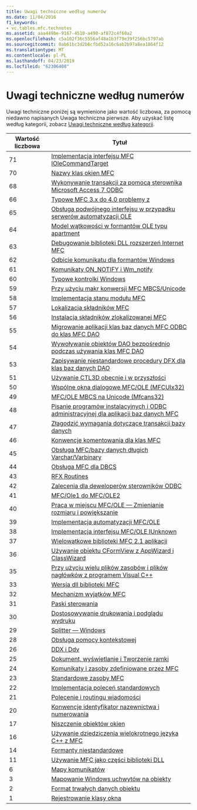 ```yaml
---
title: Uwagi techniczne według numerów
ms.date: 11/04/2016
f1_keywords:
- vc.tables.mfc.technotes
ms.assetid: aaa449be-9167-4510-a490-af872c4f60a2
ms.openlocfilehash: c5a102f36c5556af48a1b3f79e39f256bc5797ab
ms.sourcegitcommit: 0ab61bc3d2b6cfbd52a16c6ab2b97a8ea1864f12
ms.translationtype: MT
ms.contentlocale: pl-PL
ms.lasthandoff: 04/23/2019
ms.locfileid: "62306408"
---
```

# <a name="technical-notes-by-number"></a>Uwagi techniczne według numerów

Uwagi techniczne poniżej są wymienione jako wartość liczbowa, za pomocą niedawno napisanych Uwaga techniczna pierwsze. Aby uzyskać listę według kategorii, zobacz [Uwagi techniczne według kategorii](../mfc/technical-notes-by-category.md).

|Wartość liczbowa|Tytuł|
|------------|-----------|
|71|[Implementacja interfejsu MFC IOleCommandTarget](../mfc/tn071-mfc-iolecommandtarget-implementation.md)|
|70|[Nazwy klas okien MFC](../mfc/tn070-mfc-window-class-names.md)|
|68|[Wykonywanie transakcji za pomocą sterownika Microsoft Access 7 ODBC](../mfc/tn068-performing-transactions-with-the-microsoft-access-7-odbc-driver.md)|
|66|[Typowe MFC 3.x do 4.0 problemy z](../mfc/tn066-common-mfc-3-x-to-4-0-porting-issues.md)|
|65|[Obsługa podwójnego interfejsu w przypadku serwerów automatyzacji OLE](../mfc/tn065-dual-interface-support-for-ole-automation-servers.md)|
|64|[Model wątkowości w formantów OLE typu apartment](../mfc/tn064-apartment-model-threading-in-activex-controls.md)|
|63|[Debugowanie biblioteki DLL rozszerzeń Internet MFC](../mfc/tn063-debugging-internet-extension-dlls.md)|
|62|[Odbicie komunikatu dla formantów Windows](../mfc/tn062-message-reflection-for-windows-controls.md)|
|61|[Komunikaty ON_NOTIFY i Wm_notify](../mfc/tn061-on-notify-and-wm-notify-messages.md)|
|60|[Typowe kontrolki Windows](../mfc/tn060-the-new-windows-common-controls.md)|
|59|[Przy użyciu makr konwersji MFC MBCS/Unicode](../mfc/tn059-using-mfc-mbcs-unicode-conversion-macros.md)|
|58|[Implementacja stanu modułu MFC](../mfc/tn058-mfc-module-state-implementation.md)|
|57|[Lokalizacja składników MFC](../mfc/tn057-localization-of-mfc-components.md)|
|56|[Instalacja składników zlokalizowanej MFC](../mfc/tn056-installation-of-localized-mfc-components.md)|
|55|[Migrowanie aplikacji klas baz danych MFC ODBC do klas MFC DAO](../mfc/tn055-migrating-mfc-odbc-database-class-applications-to-mfc-dao-classes.md)|
|54|[Wywoływanie obiektów DAO bezpośrednio podczas używania klas MFC DAO](../mfc/tn054-calling-dao-directly-while-using-mfc-dao-classes.md)|
|53|[Zapisywanie niestandardowe procedury DFX dla klas baz danych DAO](../mfc/tn053-custom-dfx-routines-for-dao-database-classes.md)|
|51|[Używanie CTL3D obecnie i w przyszłości](../mfc/tn051-using-ctl3d-now-and-in-the-future.md)|
|50|[Wspólne okna dialogowe MFC/OLE (MFCUIx32)](../mfc/tn050-mfc-ole-common-dialogs-mfcuix32.md)|
|49|[MFC/OLE MBCS na Unicode (Mfcans32)](../mfc/tn049-mfc-ole-mbcs-to-unicode-translation-layer-mfcans32.md)|
|48|[Pisanie programów instalacyjnych i ODBC administracyjnej dla aplikacji baz danych MFC](../mfc/tn048-writing-odbc-setup-and-administration-programs.md)|
|47|[Złagodzić wymagania dotyczące transakcji bazy danych](../mfc/tn047-relaxing-database-transaction-requirements.md)|
|46|[Konwencje komentowania dla klas MFC](../mfc/tn046-commenting-conventions-for-the-mfc-classes.md)|
|45|[Obsługa MFC/bazy danych długich Varchar/Varbinary](../mfc/tn045-mfc-database-support-for-long-varchar-varbinary.md)|
|44|[Obsługa MFC dla DBCS](../mfc/tn044-mfc-support-for-dbcs.md)|
|43|[RFX Routines](../mfc/tn043-rfx-routines.md)|
|42|[Zalecenia dla deweloperów sterowników ODBC](../mfc/tn042-odbc-driver-developer-recommendations.md)|
|41|[MFC/Ole1 do MFC/OLE2](../mfc/tn041-mfc-ole1-migration-to-mfc-ole-2.md)|
|40|[Praca w miejscu MFC/OLE — Zmienianie rozmiaru i powiększanie](../mfc/tn040-mfc-ole-in-place-resizing-and-zooming.md)|
|39|[Implementacja automatyzacji MFC/OLE](../mfc/tn039-mfc-ole-automation-implementation.md)|
|38|[Implementacja interfejsu MFC/OLE IUnknown](../mfc/tn038-mfc-ole-iunknown-implementation.md)|
|37|[Wielowątkowe biblioteki MFC 2.1 aplikacji](../mfc/tn037-multithreaded-mfc-2-1-applications.md)|
|36|[Używanie obiektu CFormView z AppWizard i ClassWizard](../mfc/tn036-using-cformview-with-appwizard-and-classwizard.md)|
|35|[Przy użyciu wielu plików zasobów i plików nagłówków z programem Visual C++](../mfc/tn035-using-multiple-resource-files-and-header-files-with-visual-cpp.md)|
|33|[Wersja dll biblioteki MFC](../mfc/tn033-dll-version-of-mfc.md)|
|32|[Mechanizm wyjątków MFC](../mfc/tn032-mfc-exception-mechanism.md)|
|31|[Paski sterowania](../mfc/tn031-control-bars.md)|
|30|[Dostosowywanie drukowania i podglądu wydruku](../mfc/tn030-customizing-printing-and-print-preview.md)|
|29|[Splitter — Windows](../mfc/tn029-splitter-windows.md)|
|28|[Obsługa pomocy kontekstowej](../mfc/tn028-context-sensitive-help-support.md)|
|26|[DDX i Ddv](../mfc/tn026-ddx-and-ddv-routines.md)|
|25|[Dokument, wyświetlanie i Tworzenie ramki](../mfc/tn025-document-view-and-frame-creation.md)|
|24|[Komunikaty i zasoby zdefiniowane przez MFC](../mfc/tn024-mfc-defined-messages-and-resources.md)|
|23|[Standardowe zasoby MFC](../mfc/tn023-standard-mfc-resources.md)|
|22|[Implementacja poleceń standardowych](../mfc/tn022-standard-commands-implementation.md)|
|21|[Polecenie i routingu wiadomości](../mfc/tn021-command-and-message-routing.md)|
|20|[Konwencje identyfikator nazewnictwa i numerowania](../mfc/tn020-id-naming-and-numbering-conventions.md)|
|17|[Niszczenie obiektów okien](../mfc/tn017-destroying-window-objects.md)|
|16|[Używanie dziedziczenia wielokrotnego języka C++ z MFC](../mfc/tn016-using-cpp-multiple-inheritance-with-mfc.md)|
|14|[Formanty niestandardowe](../mfc/tn014-custom-controls.md)|
|11|[Używanie MFC jako części biblioteki DLL](../mfc/tn011-using-mfc-as-part-of-a-dll.md)|
|6|[Mapy komunikatów](../mfc/tn006-message-maps.md)|
|3|[Mapowanie Windows uchwytów na obiekty](../mfc/tn003-mapping-of-windows-handles-to-objects.md)|
|2|[Format trwałych danych obiektu](../mfc/tn002-persistent-object-data-format.md)|
|1|[Rejestrowanie klasy okna](../mfc/tn001-window-class-registration.md)
